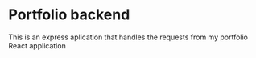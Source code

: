 # Portfolio backend
This is an express aplication that handles the requests from my portfolio React application